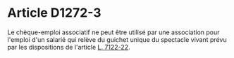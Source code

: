 # Article D1272-3

  
Le chèque-emploi associatif ne peut être utilisé par une association pour l'emploi d'un salarié qui relève du guichet unique du spectacle vivant prévu par les dispositions de l'article [L. 7122-22][1].

 [1]: /affichCodeArticle.do?cidTexte=LEGITEXT000006072050&idArticle=LEGIARTI000006904586&dateTexte=&categorieLien=cid